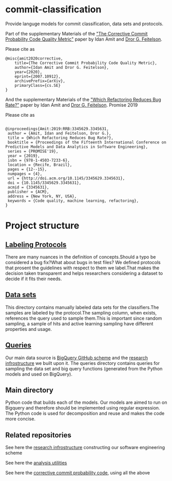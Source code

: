 # commit-classification
 
Provide languge models for commit classification, data sets and protocols.

Part of the supplementary Materials of the ["The Corrective Commit Probability Code Quality Metric"](https://arxiv.org/abs/2007.10912) paper by Idan Amit and [Dror G. Feitelson](https://www.cs.huji.ac.il/~feit/).

Please cite as
``` 
@misc{amit2020corrective,
    title={The Corrective Commit Probability Code Quality Metric},
    author={Idan Amit and Dror G. Feitelson},
    year={2020},
    eprint={2007.10912},
    archivePrefix={arXiv},
    primaryClass={cs.SE}
}
```

And the supplementary Materials of the ["Which Refactoring Reduces Bug Rate?"](http://www.cs.huji.ac.il/~feit/papers/Refactor19PROMISE.pdf) paper by Idan Amit and [Dror G. Feitelson](https://www.cs.huji.ac.il/~feit/). Promise 2019

Please cite as
``` 

@inproceedings{Amit:2019:RRB:3345629.3345631,
 author = {Amit, Idan and Feitelson, Dror G.},
 title = {Which Refactoring Reduces Bug Rate?},
 booktitle = {Proceedings of the Fifteenth International Conference on Predictive Models and Data Analytics in Software Engineering},
 series = {PROMISE'19},
 year = {2019},
 isbn = {978-1-4503-7233-6},
 location = {Recife, Brazil},
 pages = {12--15},
 numpages = {4},
 url = {http://doi.acm.org/10.1145/3345629.3345631},
 doi = {10.1145/3345629.3345631},
 acmid = {3345631},
 publisher = {ACM},
 address = {New York, NY, USA},
 keywords = {Code quality, machine learning, refactoring},
} 
```

# Project structure

## [Labeling Protocols](https://github.com/evidencebp/commit-classification/tree/master/labeling_protocols)
There are many nuances in the definition of concepts.Should a typo be considered a bug fix?What about bugs in test files?
We defined protocols that prosent the guidelines with respect to them we label.That makes the decision taken transparent and helps researchers considering a dataset to decide if it fits their needs.

## [Data sets](https://github.com/evidencebp/commit-classification/tree/master/data)

This directory contains manually labeled data sets for the classifiers.The samples are labeled by the protocol.The sampling column, when exists, references the query used to sample them.This is important since random sampling, a sample of hits and active learning sampling have different properties and usage.

## [Queries](https://github.com/evidencebp/commit-classification/tree/master/queries)

Our main data source is [BigQuery GitHub scheme](https://console.cloud.google.com/bigquery?d=github_repos&p=bigquery-public-data&page=dataset) and the [research infrostructure](https://github.com/evidencebp/general) we built upon it. The queries directory contains queries for sampling the data set and big query functions (generated from the Python models and used on BigQuery).

## Main directory

Python code that builds each of the models.
Our models are aimed to run on Bigquery and therefore should be implemented using regular expression.
The Python code is used for decomposition and reuse and makes the code more concise.

## Related repositories

See here the [research infrostructure](https://github.com/evidencebp/general) constructing our software engineering scheme

See here the [analysis utilities](https://github.com/evidencebp/analysis_utils)


See here the [corrective commit probability code](https://github.com/evidencebp/corrective-commit-probability), using all the above
